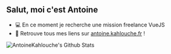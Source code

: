 ## Salut, moi c'est Antoine

- 💻 En ce moment je recherche une mission freelance VueJS
- 🔗 Retrouve tous mes liens sur [antoine.kahlouche.fr](https://antoine.kahlouche.fr) !

<img align="left" alt="AntoineKahlouche's Github Stats" src="https://github-readme-stats.vercel.app/api?username=AntoineKahlouche&show_icons=true&hide_border=true&count_private=true&theme=graywhite" />
